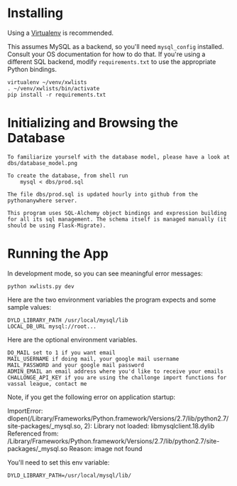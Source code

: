 Installing
==========

Using a [Virtualenv](https://virtualenv.pypa.io/en/latest/) is recommended.

This assumes MySQL as a backend, so you'll need `mysql_config` installed.
Consult your OS documentation for how to do that.  If you're using a
different SQL backend, modify `requirements.txt` to use the appropriate
Python bindings.

    virtualenv ~/venv/xwlists
    . ~/venv/xwlists/bin/activate
    pip install -r requirements.txt

Initializing and Browsing the Database
=========================

    To familiarize yourself with the database model, please have a look at dbs/database_model.png 

    To create the database, from shell run
        mysql < dbs/prod.sql

    The file dbs/prod.sql is updated hourly into github from the pythonanywhere server.

    This program uses SQL-Alchemy object bindings and expression building for all its sql management. The schema itself is managed manually (it should be using Flask-Migrate).
    

Running the App
===============

In development mode, so you can see meaningful error messages:

    python xwlists.py dev

Here are the two environment variables the program expects and some sample values:

    DYLD_LIBRARY_PATH /usr/local/mysql/lib
    LOCAL_DB_URL mysql://root...

Here are the optional environment variables.

    DO_MAIL set to 1 if you want email
    MAIL_USERNAME if doing mail, your google mail username
    MAIL_PASSWORD and your google mail password
    ADMIN_EMAIL an email address where you'd like to receive your emails
    CHALLONGE_API_KEY if you are using the challonge import functions for vassal league, contact me
    
Note, if you get the following error on application startup:

  ImportError: dlopen(/Library/Frameworks/Python.framework/Versions/2.7/lib/python2.7/site-packages/_mysql.so, 2): Library not loaded: libmysqlclient.18.dylib
  Referenced from: /Library/Frameworks/Python.framework/Versions/2.7/lib/python2.7/site-packages/_mysql.so
  Reason: image not found

You'll need to set this env variable:

    DYLD_LIBRARY_PATH=/usr/local/mysql/lib/